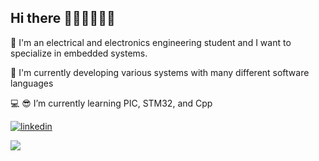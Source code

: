 

## Hi there 👋🏼👋🏼👋🏼

🎯 I'm an electrical and electronics engineering student and I want to specialize in embedded systems.

🔭 I'm currently developing various systems with many different software languages

💻 😎 I’m currently learning PIC, STM32, and Cpp 

[![linkedin](https://img.shields.io/badge/Linkedin-000000?style=for-the-badge&logo=Linkedin&logoColor=white)](https://www.linkedin.com/in/eminayy%C4%B1ld%C4%B1z)

<img src="https://github-readme-stats.vercel.app/api?username=EminAyyildiz&&show_icons=true&title_color=ffffff&icon_color=bb2acf&text_color=daf7dc&bg_color=151515">
